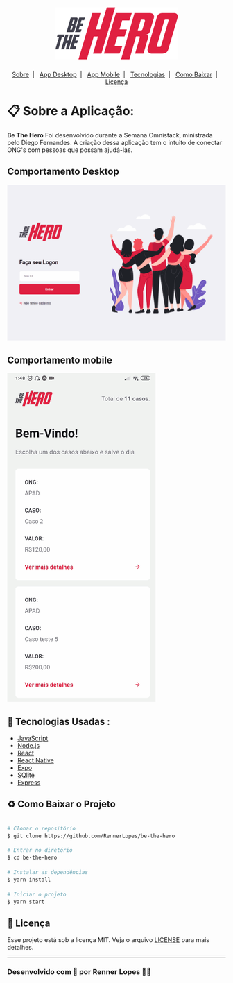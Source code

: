 
<h1 align="center">
<img src="logo@3x.png">
</h1> 
 <p align="center">
  <a href="#📋-sobre-a-aplicação">Sobre</a>&nbsp;&nbsp;|&nbsp;&nbsp;
  <a href="#comportamento-desktop">App Desktop</a>&nbsp;&nbsp;|&nbsp;&nbsp;
  <a href="#comportamento-mobile">App Mobile</a>&nbsp;&nbsp;|&nbsp;&nbsp;
  <a href="#🚀-tecnologias-usadas">Tecnologias</a>&nbsp;&nbsp;|&nbsp;&nbsp;
  <a href="#♻-como-baixar-o-projeto">Como Baixar</a>&nbsp;&nbsp;|&nbsp;&nbsp;
  <a href="#📃-licença">Licença</a>
</p>

 # 📋 Sobre a Aplicação: 
   <b>Be The Hero</b> Foi desenvolvido durante a Semana Omnistack, ministrada pelo Diego Fernandes. A criação dessa aplicação tem o intuito de conectar ONG's com pessoas que possam ajudá-las.

## Comportamento Desktop
![animacao-mobile](AnimacaoWebBeTheHero.gif?raw=true)

## Comportamento mobile
![animacao-mobile](AnimacaoMobileBeTheHero.gif?raw=true)

   
## 🚀 Tecnologias Usadas :
- [JavaScript](https://www.javascript.com/)
- [Node.js](https://nodejs.org/)
- [React](https://pt-br.reactjs.org/)
- [React Native](https://reactnative.dev/)
- [Expo](https://expo.io/)
- [SQlite](https://www.sqlite.org/)
- [Express](https://expressjs.com/pt-br/)

## ♻ Como Baixar o Projeto

````bash

# Clonar o repositório
$ git clone https://github.com/RennerLopes/be-the-hero

# Entrar no diretório
$ cd be-the-hero

# Instalar as dependências
$ yarn install 

# Iniciar o projeto
$ yarn start

````

## 📃 Licença
Esse projeto está sob a licença MIT. Veja o arquivo [LICENSE](LICENSE) para mais detalhes.

___
### Desenvolvido com 💚 por Renner Lopes 🤷‍♂️